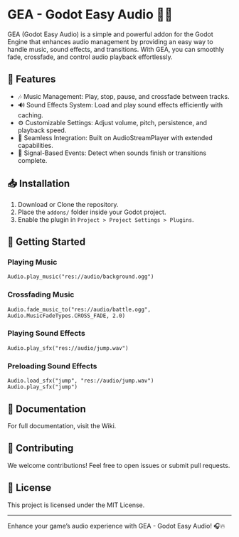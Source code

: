 # GEA - Godot Easy Audio 🎵🚀
GEA (Godot Easy Audio) is a simple and powerful addon for the Godot Engine that enhances audio management by providing an easy way to handle music, sound effects, and transitions.
With GEA, you can smoothly fade, crossfade, and control audio playback effortlessly.


## 🌟 Features
* 🎶 Music Management: Play, stop, pause, and crossfade between tracks.
* 🔊 Sound Effects System: Load and play sound effects efficiently with caching.
* ⚙️ Customizable Settings: Adjust volume, pitch, persistence, and playback speed.
* 🔄 Seamless Integration: Built on AudioStreamPlayer with extended capabilities.
* 📡 Signal-Based Events: Detect when sounds finish or transitions complete.


## 📥 Installation
1. Download or Clone the repository.
2. Place the `addons/` folder inside your Godot project.
3. Enable the plugin in `Project > Project Settings > Plugins`.


## 🚀 Getting Started

### Playing Music
```
Audio.play_music("res://audio/background.ogg")
```

### Crossfading Music
```
Audio.fade_music_to("res://audio/battle.ogg", Audio.MusicFadeTypes.CROSS_FADE, 2.0)
```

### Playing Sound Effects
```
Audio.play_sfx("res://audio/jump.wav")
```

### Preloading Sound Effects
```
Audio.load_sfx("jump", "res://audio/jump.wav")
Audio.play_sfx("jump")
```


## 📖 Documentation
For full documentation, visit the Wiki.


## 🤝 Contributing
We welcome contributions! Feel free to open issues or submit pull requests.


## 📜 License
This project is licensed under the MIT License.

---
Enhance your game’s audio experience with GEA - Godot Easy Audio! 🎧🔥
